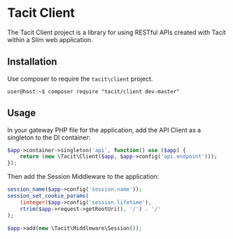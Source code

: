 # Tacit Client

The Tacit Client project is a library for using RESTful APIs created with Tacit within a Slim web application.

## Installation

Use composer to require the `tacit\client` project.

```
user@host:~$ composer require "tacit/client dev-master"
```


## Usage

In your gateway PHP file for the application, add the API Client as a singleton to the DI container:

```php
$app->container->singleton('api', function() use ($app) {
    return (new \Tacit\Client($app, $app->config('api.endpoint')));
});
```

Then add the Session Middleware to the application:

```php
session_name($app->config('session.name'));
session_set_cookie_params(
    (integer)$app->config('session.lifetime'),
    rtrim($app->request->getRootUri(), '/') . '/'
);

$app->add(new \Tacit\Middleware\Session());
```
